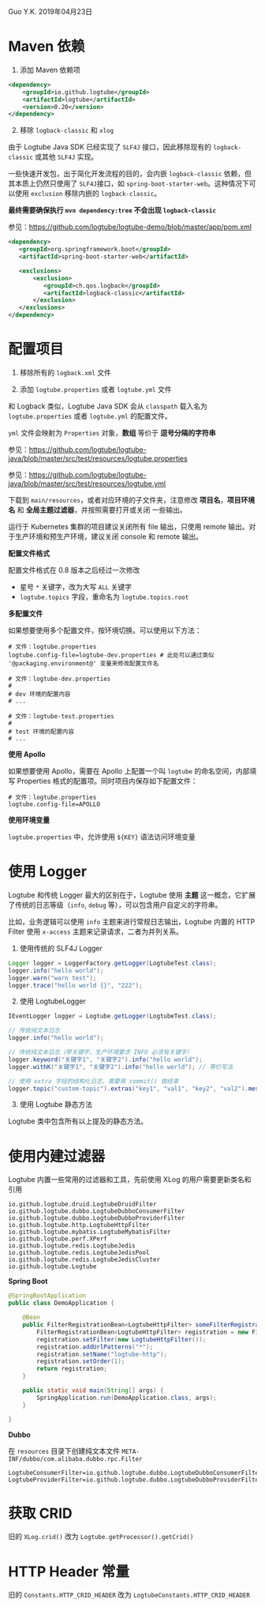 Guo Y.K. 2019年04月23日

# Maven 依赖

1. 添加 Maven 依赖项

```xml
<dependency>
    <groupId>io.github.logtube</groupId>
    <artifactId>logtube</artifactId>
    <version>0.20</version>
</dependency>
```

2. 移除 `logback-classic` 和 `xlog`

由于 Logtube Java SDK 已经实现了 `SLF4J` 接口，因此移除现有的 `logback-classic` 或其他 `SLF4J` 实现。

一些快速开发包，出于简化开发流程的目的，会内嵌 `logback-classic` 依赖，但其本质上仍然只使用了 `SLF4J`接口，如 `spring-boot-starter-web`。这种情况下可以使用 `exclusion` 移除内嵌的 `logback-classic`。

**最终需要确保执行 `mvn dependency:tree` 不会出现 `logback-classic`**

参见：https://github.com/logtube/logtube-demo/blob/master/app/pom.xml

```xml
<dependency>
   <groupId>org.springframework.boot</groupId>
   <artifactId>spring-boot-starter-web</artifactId>

   <exclusions>
       <exclusion>
          <groupId>ch.qos.logback</groupId>
          <artifactId>logback-classic</artifactId>
       </exclusion>
   </exclusions>
</dependency>
```

# 配置项目

1. 移除所有的 `logback.xml` 文件

2. 添加 `logtube.properties` 或者 `logtube.yml` 文件

和 Logback 类似，Logtube Java SDK 会从 `classpath` 载入名为 `logtube.properties` 或者 `logtube.yml` 的配置文件。

`yml` 文件会映射为 `Properties` 对象，**数组** 等价于 **逗号分隔的字符串**

参见：https://github.com/logtube/logtube-java/blob/master/src/test/resources/logtube.properties

参见：https://github.com/logtube/logtube-java/blob/master/src/test/resources/logtube.yml

下载到 `main/resources`，或者对应环境的子文件夹，注意修改 **项目名**，**项目环境名** 和 **全局主题过滤器**，并按照需要打开或关闭 一些输出。

运行于 Kubernetes 集群的项目建议关闭所有 file 输出，只使用 remote 输出。对于生产环境和预生产环境，建议关闭 console 和 remote 输出。

**配置文件格式**

配置文件格式在 0.8 版本之后经过一次修改

* 星号 `*` 关键字，改为大写 `ALL` 关键字
* `logtube.topics` 字段，重命名为 `logtube.topics.root`

**多配置文件**

如果想要使用多个配置文件，按环境切换。可以使用以下方法：

```properties
# 文件：logtube.properties
logtube.config-file=logtube-dev.properties # 此处可以通过类似 '@packaging.environment@' 变量来修改配置文件名

# 文件：logtube-dev.properties
#
# dev 环境的配置内容
# ...

# 文件：logtube-test.properties
#
# test 环境的配置内容
# ...
```

**使用 Apollo**

如果想要使用 Apollo，需要在 Apollo 上配置一个叫 `logtube` 的命名空间，内部填写 Properties 格式的配置项。同时项目内保存如下配置文件：

```properties
# 文件：logtube.properties
logtube.config-file=APOLLO
```

**使用环境变量**

`logtube.properties` 中，允许使用 `${KEY}` 语法访问环境变量 

# 使用 Logger

Logtube 和传统 Logger 最大的区别在于，Logtube 使用 **主题** 这一概念，它扩展了传统的日志等级（`info`, `debug` 等），可以包含用户自定义的字符串。

比如，业务逻辑可以使用 `info` 主题来进行常规日志输出，Logtube 内置的 HTTP Filter 使用 `x-access` 主题来记录请求，二者为并列关系。

1. 使用传统的 SLF4J Logger

```java
Logger logger = LoggerFactory.getLogger(LogtubeTest.class);
logger.info("hello world");
logger.warn("warn test");
logger.trace("hello world {}", "222");
```

2. 使用 LogtubeLogger

```java
IEventLogger logger = Logtube.getLogger(LogtubeTest.class);

// 传统纯文本日志
logger.info("hello world");

// 传统纯文本日志（带关键字，生产环境要求 INFO 必须有关键字）
logger.keyword("关键字1", "关键字2").info("hello world");
logger.withK("关键字1", "关键字2").info("hello world"); // 等价写法

// 使用 extra 字段的结构化日志，需要用 commit() 做结束
logger.topic("custom-topic").extras("key1", "val1", "key2", "val2").message("hello world").commit();
```

3. 使用 Logtube 静态方法

Logtube 类中包含所有以上提及的静态方法。

# 使用内建过滤器

Logtube 内置一些常用的过滤器和工具，先前使用 XLog 的用户需要更新类名和引用

```plain
io.github.logtube.druid.LogtubeDruidFilter
io.github.logtube.dubbo.LogtubeDubboConsumerFilter
io.github.logtube.dubbo.LogtubeDubboProviderFilter
io.github.logtube.http.LogtubeHttpFilter
io.github.logtube.mybatis.LogtubeMybatisFilter
io.github.logtube.perf.XPerf
io.github.logtube.redis.LogtubeJedis
io.github.logtube.redis.LogtubeJedisPool
io.github.logtube.redis.LogtubeJedisCluster
io.github.logtube.Logtube
```

**Spring Boot**

```java
@SpringBootApplication
public class DemoApplication {

    @Bean
    public FilterRegistrationBean<LogtubeHttpFilter> someFilterRegistration() {
        FilterRegistrationBean<LogtubeHttpFilter> registration = new FilterRegistrationBean<>();
        registration.setFilter(new LogtubeHttpFilter());
        registration.addUrlPatterns("*");
        registration.setName("logtube-http");
        registration.setOrder(1);
        return registration;
    }

    public static void main(String[] args) {
        SpringApplication.run(DemoApplication.class, args);
    }

}
```

**Dubbo**

在 `resources` 目录下创建纯文本文件 `META-INF/dubbo/com.alibaba.dubbo.rpc.Filter`

```
LogtubeConsumerFilter=io.github.logtube.dubbo.LogtubeDubboConsumerFilter
LogtubeProviderFilter=io.github.logtube.dubbo.LogtubeDubboProviderFilter
```

# 获取 CRID

旧的 `XLog.crid()` 改为 `Logtube.getProcessor().getCrid()`

# HTTP Header 常量

旧的 `Constants.HTTP_CRID_HEADER` 改为 `LogtubeConstants.HTTP_CRID_HEADER`
